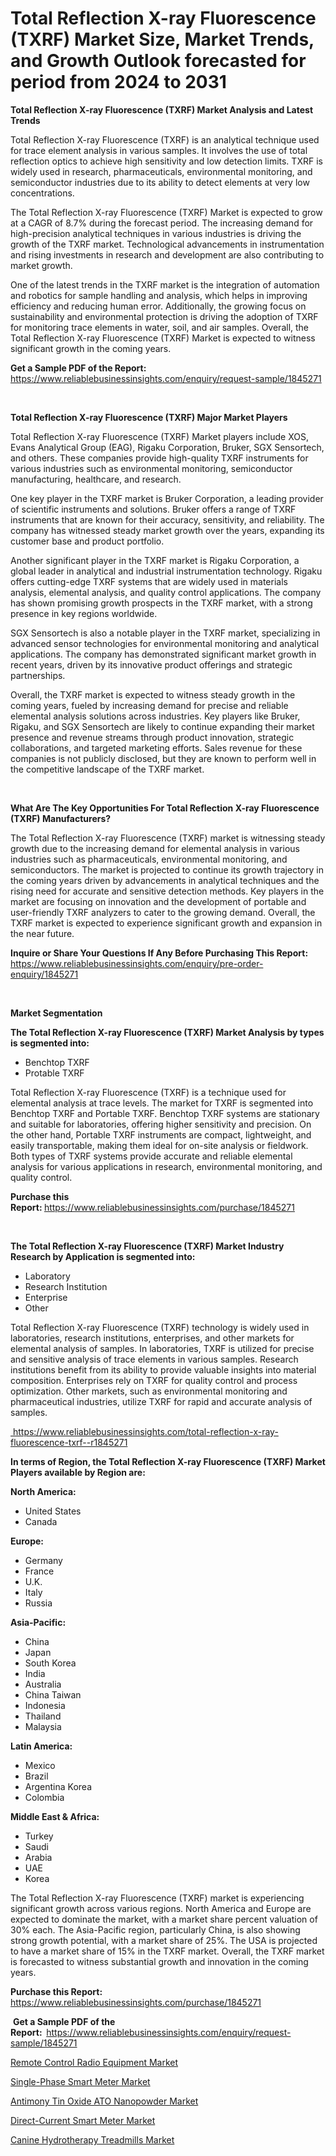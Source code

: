 <p><h1>Total Reflection X-ray Fluorescence (TXRF) Market Size, Market Trends, and Growth Outlook forecasted for period from 2024 to 2031</h1></p><p><strong>Total Reflection X-ray Fluorescence (TXRF) Market Analysis and Latest Trends</strong></p>
<p><p>Total Reflection X-ray Fluorescence (TXRF) is an analytical technique used for trace element analysis in various samples. It involves the use of total reflection optics to achieve high sensitivity and low detection limits. TXRF is widely used in research, pharmaceuticals, environmental monitoring, and semiconductor industries due to its ability to detect elements at very low concentrations.</p><p>The Total Reflection X-ray Fluorescence (TXRF) Market is expected to grow at a CAGR of 8.7% during the forecast period. The increasing demand for high-precision analytical techniques in various industries is driving the growth of the TXRF market. Technological advancements in instrumentation and rising investments in research and development are also contributing to market growth.</p><p>One of the latest trends in the TXRF market is the integration of automation and robotics for sample handling and analysis, which helps in improving efficiency and reducing human error. Additionally, the growing focus on sustainability and environmental protection is driving the adoption of TXRF for monitoring trace elements in water, soil, and air samples. Overall, the Total Reflection X-ray Fluorescence (TXRF) Market is expected to witness significant growth in the coming years.</p></p>
<p><strong>Get a Sample PDF of the Report:&nbsp;</strong> <a href="https://www.reliablebusinessinsights.com/enquiry/request-sample/1845271">https://www.reliablebusinessinsights.com/enquiry/request-sample/1845271</a></p>
<p>&nbsp;</p>
<p><strong>Total Reflection X-ray Fluorescence (TXRF) Major Market Players</strong></p>
<p><p>Total Reflection X-ray Fluorescence (TXRF) Market players include XOS, Evans Analytical Group (EAG), Rigaku Corporation, Bruker, SGX Sensortech, and others. These companies provide high-quality TXRF instruments for various industries such as environmental monitoring, semiconductor manufacturing, healthcare, and research.</p><p>One key player in the TXRF market is Bruker Corporation, a leading provider of scientific instruments and solutions. Bruker offers a range of TXRF instruments that are known for their accuracy, sensitivity, and reliability. The company has witnessed steady market growth over the years, expanding its customer base and product portfolio.</p><p>Another significant player in the TXRF market is Rigaku Corporation, a global leader in analytical and industrial instrumentation technology. Rigaku offers cutting-edge TXRF systems that are widely used in materials analysis, elemental analysis, and quality control applications. The company has shown promising growth prospects in the TXRF market, with a strong presence in key regions worldwide.</p><p>SGX Sensortech is also a notable player in the TXRF market, specializing in advanced sensor technologies for environmental monitoring and analytical applications. The company has demonstrated significant market growth in recent years, driven by its innovative product offerings and strategic partnerships.</p><p>Overall, the TXRF market is expected to witness steady growth in the coming years, fueled by increasing demand for precise and reliable elemental analysis solutions across industries. Key players like Bruker, Rigaku, and SGX Sensortech are likely to continue expanding their market presence and revenue streams through product innovation, strategic collaborations, and targeted marketing efforts. Sales revenue for these companies is not publicly disclosed, but they are known to perform well in the competitive landscape of the TXRF market.</p></p>
<p>&nbsp;</p>
<p><strong>What Are The Key Opportunities For Total Reflection X-ray Fluorescence (TXRF) Manufacturers?</strong></p>
<p><p>The Total Reflection X-ray Fluorescence (TXRF) market is witnessing steady growth due to the increasing demand for elemental analysis in various industries such as pharmaceuticals, environmental monitoring, and semiconductors. The market is projected to continue its growth trajectory in the coming years driven by advancements in analytical techniques and the rising need for accurate and sensitive detection methods. Key players in the market are focusing on innovation and the development of portable and user-friendly TXRF analyzers to cater to the growing demand. Overall, the TXRF market is expected to experience significant growth and expansion in the near future.</p></p>
<p><strong>Inquire or Share Your Questions If Any Before Purchasing This Report:</strong> <a href="https://www.reliablebusinessinsights.com/enquiry/pre-order-enquiry/1845271">https://www.reliablebusinessinsights.com/enquiry/pre-order-enquiry/1845271</a></p>
<p>&nbsp;</p>
<p><strong>Market Segmentation</strong></p>
<p><strong>The Total Reflection X-ray Fluorescence (TXRF) Market Analysis by types is segmented into:</strong></p>
<p><ul><li>Benchtop TXRF</li><li>Protable TXRF</li></ul></p>
<p><p>Total Reflection X-ray Fluorescence (TXRF) is a technique used for elemental analysis at trace levels. The market for TXRF is segmented into Benchtop TXRF and Portable TXRF. Benchtop TXRF systems are stationary and suitable for laboratories, offering higher sensitivity and precision. On the other hand, Portable TXRF instruments are compact, lightweight, and easily transportable, making them ideal for on-site analysis or fieldwork. Both types of TXRF systems provide accurate and reliable elemental analysis for various applications in research, environmental monitoring, and quality control.</p></p>
<p><strong>Purchase this Report:&nbsp;</strong><a href="https://www.reliablebusinessinsights.com/purchase/1845271">https://www.reliablebusinessinsights.com/purchase/1845271</a></p>
<p>&nbsp;</p>
<p><strong>The Total Reflection X-ray Fluorescence (TXRF) Market Industry Research by Application is segmented into:</strong></p>
<p><ul><li>Laboratory</li><li>Research Institution</li><li>Enterprise</li><li>Other</li></ul></p>
<p><p>Total Reflection X-ray Fluorescence (TXRF) technology is widely used in laboratories, research institutions, enterprises, and other markets for elemental analysis of samples. In laboratories, TXRF is utilized for precise and sensitive analysis of trace elements in various samples. Research institutions benefit from its ability to provide valuable insights into material composition. Enterprises rely on TXRF for quality control and process optimization. Other markets, such as environmental monitoring and pharmaceutical industries, utilize TXRF for rapid and accurate analysis of samples.</p></p>
<p><a href="https://www.reliablebusinessinsights.com/total-reflection-x-ray-fluorescence-txrf--r1845271">&nbsp;https://www.reliablebusinessinsights.com/total-reflection-x-ray-fluorescence-txrf--r1845271</a></p>
<p><strong>In terms of Region, the Total Reflection X-ray Fluorescence (TXRF) Market Players available by Region are:</strong></p>
<p>
    <p> <strong> North America: </strong>
        <ul>
            <li>United States</li>
            <li>Canada</li>
        </ul>
        </p> 
    <p> <strong> Europe: </strong>
        <ul>
            <li>Germany</li>
            <li>France</li>
            <li>U.K.</li>
            <li>Italy</li>
            <li>Russia</li>
        </ul>
        </p> 
    <p> <strong> Asia-Pacific: </strong>
        <ul>
            <li>China</li>
            <li>Japan</li>
            <li>South Korea</li>
            <li>India</li>
            <li>Australia</li>
            <li>China Taiwan</li>
            <li>Indonesia</li>
            <li>Thailand</li>
            <li>Malaysia</li>
        </ul>
        </p> 
    <p> <strong> Latin America: </strong>
        <ul>
            <li>Mexico</li>
            <li>Brazil</li>
            <li>Argentina Korea</li>
            <li>Colombia</li>
        </ul>
        </p> 
    <p> <strong> Middle East & Africa: </strong>
        <ul>
            <li>Turkey</li>
            <li>Saudi</li>
            <li>Arabia</li>
            <li>UAE</li>
            <li>Korea</li>
        </ul>
    </p>
    </p>
<p><p>The Total Reflection X-ray Fluorescence (TXRF) market is experiencing significant growth across various regions. North America and Europe are expected to dominate the market, with a market share percent valuation of 30% each. The Asia-Pacific region, particularly China, is also showing strong growth potential, with a market share of 25%. The USA is projected to have a market share of 15% in the TXRF market. Overall, the TXRF market is forecasted to witness substantial growth and innovation in the coming years.</p></p>
<p><strong>Purchase this Report: </strong><a href="https://www.reliablebusinessinsights.com/purchase/1845271">https://www.reliablebusinessinsights.com/purchase/1845271</a></p>
<p>&nbsp;<strong>Get a Sample PDF of the Report:&nbsp;&nbsp;</strong><a href="https://www.reliablebusinessinsights.com/enquiry/request-sample/1845271">https://www.reliablebusinessinsights.com/enquiry/request-sample/1845271</a></p>
<p><strong></strong></p>
<p><p><a href="https://github.com/gladysalidde/Market-Research-Report-List-2/blob/main/remote-control-radio-equipment-market.md">Remote Control Radio Equipment Market</a></p><p><a href="https://github.com/rslnowrouzi/Market-Research-Report-List-1/blob/main/single-phase-smart-meter-market.md">Single-Phase Smart Meter Market</a></p><p><a href="https://www.linkedin.com/pulse/evaluating-global-antimony-tin-oxide-ato-nanopowder-market-yam0e?trackingId=W9tkvwMObGWQEbaj58cZsA%3D%3D">Antimony Tin Oxide ATO Nanopowder Market</a></p><p><a href="https://github.com/LiamKanenood/Market-Research-Report-List-1/blob/main/direct-current-smart-meter-market.md">Direct-Current Smart Meter Market</a></p><p><a href="https://www.linkedin.com/pulse/canine-hydrotherapy-treadmills-market-share-analysis-growth-s7kve?trackingId=9F52aDeSo4D8mIChPzYNNw%3D%3D">Canine Hydrotherapy Treadmills Market</a></p></p>